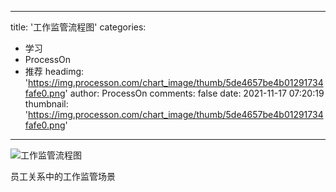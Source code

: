 
---
title: '工作监管流程图'
categories: 
 - 学习
 - ProcessOn
 - 推荐
headimg: 'https://img.processon.com/chart_image/thumb/5de4657be4b01291734fafe0.png'
author: ProcessOn
comments: false
date: 2021-11-17 07:20:19
thumbnail: 'https://img.processon.com/chart_image/thumb/5de4657be4b01291734fafe0.png'
---

<div>   
<img class="thumb" alt="工作监管流程图" src="https://img.processon.com/chart_image/thumb/5de4657be4b01291734fafe0.png" referrerpolicy="no-referrer">
<p>员工关系中的工作监管场景</p>  
</div>
            